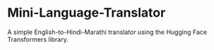 # Mini-Language-Translator
 A simple English-to-Hindi-Marathi translator using the Hugging Face Transformers library.
